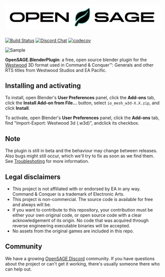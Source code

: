 ![OpenSAGE](/art/opensage-logo.png)
============================================================

[![Build Status](https://travis-ci.org/OpenSAGE/OpenSAGE.BlenderPlugin.svg?branch=master)](https://travis-ci.org/OpenSAGE/OpenSAGE.BlenderPlugin)
[![Discord Chat](https://img.shields.io/discord/398393968234332161.svg?logo=discord)](https://discord.gg/G2FhZUT)
[![codecov](https://codecov.io/gh/OpenSAGE/OpenSAGE.BlenderPlugin/branch/master/graph/badge.svg)](https://codecov.io/gh/OpenSAGE/OpenSAGE.BlenderPlugin)

![Sample](/art/AotR_Umbar_Buildings.jpg)

**OpenSAGE.BlenderPlugin**: a free, open source blender plugin for the [Westwood](https://de.wikipedia.org/wiki/Westwood_Studios) 3D
format used in Command & Conquer™: Generals and other RTS titles from Westwood Studios and EA Pacific. 

## Installing and activating

To install, open Blender's **User Preferences** panel, click the **Add-ons**
tab, click the **Install Add-on from File...** button, select
`io_mesh_w3d-X.X.zip`, and click **Install**.

To activate, open Blender's **User Preferences** panel, click the **Add-ons**
tab, find "Import-Export: Westwood 3d (.w3d)", andclick its checkbox.

## Note

The plugin is still in beta and the behaviour may change between releases. Also bugs might still occur, which we'll try to fix as soon as we find them. See [Troubleshoting](https://github.com/OpenSAGE/OpenSAGE.BlenderPlugin/wiki/Troubleshooting) for more information.

## Legal disclaimers

* This project is not affiliated with or endorsed by EA in any way. Command & Conquer is a trademark of Electronic Arts.
* This project is non-commercial. The source code is available for free and always will be.
* If you want to contribute to this repository, your contribution must be either your own original code, or open source code with a
  clear acknowledgement of its origin. No code that was acquired through reverse engineering executable binaries will be accepted.
* No assets from the original games are included in this repo.

## Community

We have a growing [OpenSAGE Discord](https://discord.gg/G2FhZUT) community. If you have questions about the project or can't get it working,
there's usually someone there who can help out.
